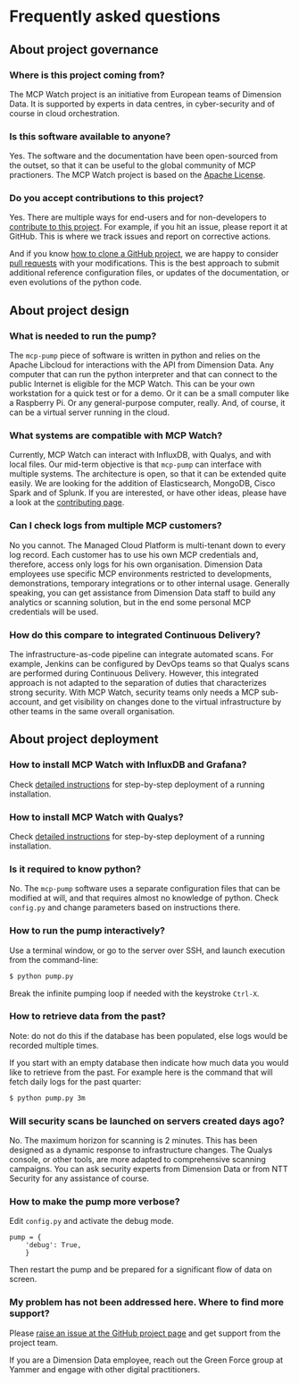 # Frequently asked questions

## About project governance

### Where is this project coming from?

The MCP Watch project is an initiative from European teams of Dimension Data. It is supported by experts in data centres, in cyber-security and of course in cloud orchestration.

### Is this software available to anyone?

Yes. The software and the documentation have been open-sourced from the outset, so that it can be useful to the global community of MCP practioners. The MCP Watch project is based on the [Apache License](https://www.apache.org/licenses/LICENSE-2.0).

### Do you accept contributions to this project?

Yes. There are multiple ways for end-users and for non-developers to [contribute to this project](contributing.md). For example, if you hit an issue, please report it at GitHub. This is where we track issues and report on corrective actions.

And if you know [how to clone a GitHub project](https://help.github.com/articles/cloning-a-repository/), we are happy to consider [pull requests](https://help.github.com/articles/about-pull-requests/) with your modifications. This is the best approach to submit additional reference configuration files, or updates of the documentation, or even evolutions of the python code.

## About project design

### What is needed to run the pump?

The `mcp-pump` piece of software is written in python and relies on the Apache Libcloud for interactions with the API from Dimension Data. Any computer that can run the python interpreter and that can connect to the public Internet is eligible for the MCP Watch. This can be your own workstation for a quick test or for a demo. Or it can be a small computer like a Raspberry Pi. Or any general-purpose computer, really. And, of course, it can be a virtual server running in the cloud.

### What systems are compatible with MCP Watch?

Currently, MCP Watch can interact with InfluxDB, with Qualys, and with local files. Our mid-term objective is that `mcp-pump` can interface with multiple systems. The architecture is open, so that it can be extended quite easily. We are looking for the addition of Elasticsearch, MongoDB, Cisco Spark and of Splunk. If you are interested, or have other ideas, please have a look at the [contributing page](contributing.md).

### Can I check logs from multiple MCP customers?

No you cannot. The Managed Cloud Platform is multi-tenant down to every log record. Each customer has to use his own MCP credentials and, therefore, access only logs for his own organisation. Dimension Data employees use specific MCP environments restricted to developments, demonstrations, temporary integrations or to other internal usage. Generally speaking, you can get assistance from Dimension Data staff to build any analytics or scanning solution, but in the end some personal MCP credentials will be used.

### How do this compare to integrated Continuous Delivery?

The infrastructure-as-code pipeline can integrate automated scans. For example, Jenkins can be configured by DevOps teams so that Qualys scans are performed during Continuous Delivery. However, this integrated approach is not adapted to the separation of duties that characterizes strong security. With MCP Watch, security teams only needs a MCP sub-account, and get visibility on changes done to the virtual infrastructure by other teams in the same overall organisation.

## About project deployment

### How to install MCP Watch with InfluxDB and Grafana?

Check [detailed instructions](setup-influxdb-grafana.md) for step-by-step deployment of a running installation.

### How to install MCP Watch with Qualys?

Check [detailed instructions](setup-qualys.md) for step-by-step deployment of a running installation.

### Is it required to know python?

No. The `mcp-pump` software uses a separate configuration files that can be modified at will, and that requires almost
no knowledge of python. Check `config.py` and change parameters based on instructions there.

### How to run the pump interactively?

Use a terminal window, or go to the server over SSH, and launch execution from the command-line:

```bash
$ python pump.py
```

Break the infinite pumping loop if needed with the keystroke `Ctrl-X`.

### How to retrieve data from the past?

Note: do not do this if the database has been populated, else logs would be recorded multiple times.

If you start with an empty database then indicate how much data you would like to retrieve from the past.
For example here is the command that will fetch daily logs for the past quarter:

```bash
$ python pump.py 3m
```

### Will security scans be launched on servers created days ago?

No. The maximum horizon for scanning is 2 minutes. This has been designed as a dynamic response to infrastructure changes. The Qualys console, or other tools, are more adapted to comprehensive scanning campaigns. You can ask security experts from Dimension Data or from NTT Security for any assistance of course.

### How to make the pump more verbose?

Edit `config.py` and activate the debug mode.

```
pump = {
    'debug': True,
    }
```

Then restart the pump and be prepared for a significant flow of data on screen.

### My problem has not been addressed here. Where to find more support?

Please [raise an issue at the GitHub project page](https://github.com/bernard357/mcp-pump/issues) and get support from the project team.

If you are a Dimension Data employee, reach out the Green Force group at Yammer and engage with
other digital practitioners.


